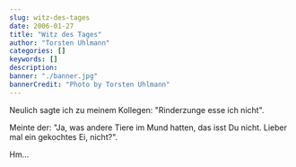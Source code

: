```yaml
---
slug: witz-des-tages
date: 2006-01-27
title: "Witz des Tages"
author: "Torsten Uhlmann"
categories: []
keywords: []
description:
banner: "./banner.jpg"
bannerCredit: "Photo by Torsten Uhlmann"
---
```


Neulich sagte ich zu meinem Kollegen: "Rinderzunge esse ich nicht".

Meinte der: "Ja, was andere Tiere im Mund hatten, das isst Du nicht. Lieber mal ein gekochtes Ei, nicht?".

Hm...
